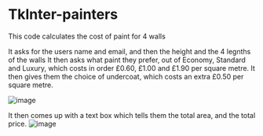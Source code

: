 # TkInter-painters

This code calculates the cost of paint for 4 walls

It asks for the users name and email, and then the height and the 4 legnths of the walls
It then asks what paint they prefer, out of Economy, Standard and Luxury, which costs in order £0.60, £1.00 and £1.90 per square metre.
It then gives them the choice of undercoat, which costs an extra £0.50 per square metre.


![image](https://user-images.githubusercontent.com/74416094/111705651-f848d180-8838-11eb-94e9-2b729738efe0.png)


It then comes up with a text box which tells them the total area, and the total price.
![image](https://user-images.githubusercontent.com/74416094/111705651-f848d180-8838-11eb-94e9-2b729738efe0.png)
